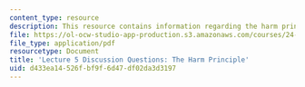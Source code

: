 ```yaml
---
content_type: resource
description: This resource contains information regarding the harm principle.
file: https://ol-ocw-studio-app-production.s3.amazonaws.com/courses/24-04j-justice-spring-2012/d433ea14526fbf9f6d47df02da3d3197_MIT24_04JS12_disc05.pdf
file_type: application/pdf
resourcetype: Document
title: 'Lecture 5 Discussion Questions: The Harm Principle'
uid: d433ea14-526f-bf9f-6d47-df02da3d3197
---
```

